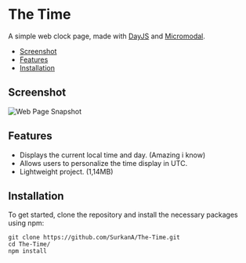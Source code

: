 # The Time

A simple web clock page, made with [DayJS](https://day.js.org/) and [Micromodal](https://micromodal.vercel.app/).

- [Screenshot](#screenshot)
- [Features](#features)
- [Installation](#installation)

## Screenshot

![Web Page Snapshot](https://github.com/user-attachments/assets/9e1e2727-063d-42c8-ae9a-a3454f3b1620)

## Features

- Displays the current local time and day. (Amazing i know)
- Allows users to personalize the time display in UTC.
- Lightweight project. (1,14MB)

## Installation

To get started, clone the repository and install the necessary packages using npm:

```
git clone https://github.com/SurkanA/The-Time.git
cd The-Time/
npm install
```

